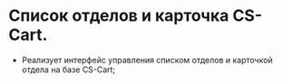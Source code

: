# Cписок отделов и карточка CS-Cart.

- Реализует интерфейс управления списком отделов и карточкой отдела на базе CS-Cart;
